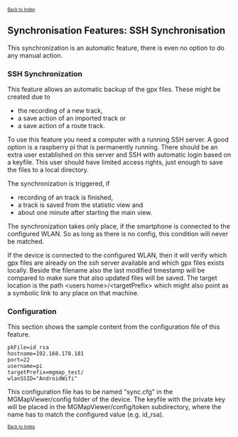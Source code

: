 <small><small>[Back to Index](../../../index.md)</small></small>

## Synchronisation Features: SSH Synchronisation

This synchronization is an automatic feature, there is even no option to do any manual action.

### SSH Synchronization

This feature allows an automatic backup of the gpx files. These might be created due to
- the recording of a new track,
- a save action of an imported track or
- a save action of a route track.

To use this feature you need a computer with a running SSH server. A good option is a raspberry pi that
is permanently running. There should be an extra user established on this server and SSH with automatic login based
on a keyfile. This user should have limited access rights, just enough to save the files to a local directory.

The synchronization is triggered, if
- recording of an track is finished,
- a track is saved from the statistic view and
- about one minute after starting the main view.

The synchronization takes only place, if the smartphone is connected to the configured WLAN.
So as long as there is no config, this condition will never be matched.

If the device is connected to the configured WLAN, then it will verify which gpx files are already on the ssh server available
and which gpx files exists locally. Beside the filename also the last modified timestamp will be compared to make sure that also
updated files will be saved.
The target location is the path \<users home\>/\<targetPrefix\> which might also point as a symbolic link to any place on that machine.

### Configuration

This section shows the sample content from the configuration file of this feature.
```
pkFile=id_rsa
hostname=192.168.178.181
port=22
username=pi
targetPrefix=mgmap_test/
wlanSSID="AndroidWifi"
```
This configuration file has to be named "sync.cfg" in the MGMapViewer/config folder of the device. The keyfile with the
private key will be placed in the MGMapViewer/config/token subdirectory, where the name has to match the configured value (e.g. id_rsa).



<small><small>[Back to Index](../../../index.md)</small></small>